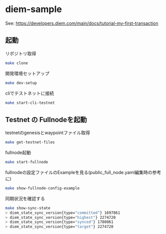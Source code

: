 # diem-sample

See: https://developers.diem.com/main/docs/tutorial-my-first-transaction

## 起動

リポジトリ取得
```sh
make clone
```

開発環境セットアップ
```sh
make dev-setup
```

cliでテストネットに接続
```sh
make start-cli-testnet
```

## Testnet の Fullnodeを起動

testnetのgenesisとwaypointファイル取得
```sh
make get-testnet-files
```

fullnode起動
```sh
make start-fullnode
```

fullnodeの設定ファイルのExampleを見る(public_full_node.yaml編集時の参考に)
```sh
make show-fullnode-config-example
```

同期状況を確認する
```sh
make show-sync-state
> diem_state_sync_version{type="committed"} 1697861
> diem_state_sync_version{type="highest"} 2274720
> diem_state_sync_version{type="synced"} 1780861
> diem_state_sync_version{type="target"} 2274720
```